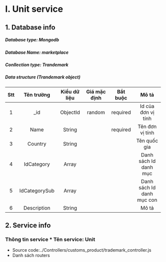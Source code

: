 # I. Unit service

## 1. Database info

##### Database type: Mongodb

##### Database Name: marketplace

##### Conllection type: Trandemark

##### Data structure (Trandemark object)

| Stt |    Tên trường     | Kiểu dữ liệu | Giá mặc định | Bắt buộc |                  Mô tả                  |
| :-: | :---------------: | :----------: | :----------: | :------: | :-------------------------------------: |
|  1  |       _id         |   ObjectId   |    random    | required |   Id của đơn vị tính                    |
|  2  |       Name        |   String     |              | required |   Tên đơn vị tính                       |
|  3  |       Country     |   String     |              |          |   Tên quốc gia                          |
|  4  |       IdCategory  |   Array      |              |          |   Danh sách Id danh mục                 |   
|  5  |       IdCategorySub |   Array    |              |          |   Danh sách Id danh mục con     |            
|  6  |       Description |   String     |              |          |             Mô tả                       |


## 2. Service info

### Thông tin service \* Tên service: **Unit**

- Source code:../Controllers/customs_product/trademark_controller.js
- Danh sách routers
 